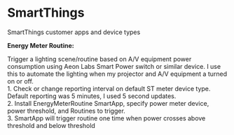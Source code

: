 # SmartThings
SmartThings customer apps and device types

<b>Energy Meter Routine:</b>

Trigger a lighting scene/routine based on A/V equipment power consumption using Aeon Labs Smart Power switch or similar device.  I use this to automate the lighting when my projector and A/V equipment a turned on or off.
<br>1.  Check or change reporting interval on default ST meter device type.  Default reporting was 5 minutes, I used 5 second updates.
<br>2.  Install EnergyMeterRoutine SmartApp, specify power meter device, power threshold, and Routines to trigger.
<br>3.  SmartApp will trigger routine one time when power crosses above threshold and below threshold


